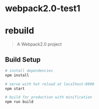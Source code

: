 # webpack2.0-test1
# rebuild

> A Webpack2.0 project

## Build Setup

``` bash
# install dependencies
npm install

# serve with hot reload at localhost:8090
npm start

# build for production with minification
npm run build
```
